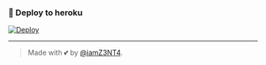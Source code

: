 ### 🚀 Deploy to heroku
[![Deploy](https://www.herokucdn.com/deploy/button.svg)](https://heroku.com/deploy?template=https://github.com/SiyahimsinXSs/JasmineTagger)

---
> Made with 💕 by [@iamZ3NT4](https://t.me/iamZ3NT4).    
